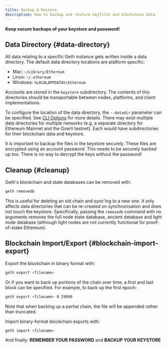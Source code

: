 ```yaml
---
title: Backup & Restore
description: How to backup and restore keyfiles and blockchain data
---
```


**Keep secure backups of your keystore and password!**

## Data Directory {#data-directory}

All data relating to a specific Geth instance gets written inside a data directory. The default data directory locations are platform specific:

- Mac: `~/Library/Ethereum`
- Linux: `~/.ethereum`
- Windows: `%LOCALAPPDATA%\Ethereum`

Accounts are stored in the `keystore` subdirectory. The contents of this directories should be transportable between nodes, platforms, and client implementations.

To configure the location of the data directory, the `--datadir` parameter can be specified. See [CLI Options](/docs/fundamentals/command-line-options) for more details. There may exist multiple data directories for multiple networks (e.g. a separate directory for Ethereum Mainnet and the Goerli testnet). Each would have subdirectories for their blockchain data and keystore.

It is important to backup the files in the keystore securely. These files are encrypted using an account password. This needs to be securely backed up too. There is no way to decrypt the keys without the password!

## Cleanup {#cleanup}

Geth's blockchain and state databases can be removed with:

```sh
geth removedb
```

This is useful for deleting an old chain and sync'ing to a new one. It only affects data directories that can be re-created on synchronisation and does not touch the keystore. Specifically, passing the `removedb` command with no arguments removes the full node state database, ancient database and light node database (although light nodes are not currently functional for proof-of-stake Ethereum).

## Blockchain Import/Export {#blockchain-import-export}

Export the blockchain in binary format with:

```sh
geth export <filename>
```

Or if you want to back up portions of the chain over time, a first and last block can be specified. For example, to back up the first epoch:

```sh
geth export <filename> 0 29999
```

Note that when backing up a partial chain, the file will be appended rather than truncated.

Import binary-format blockchain exports with:

```sh
geth import <filename>
```

And finally: **REMEMBER YOUR PASSWORD** and **BACKUP YOUR KEYSTORE**

